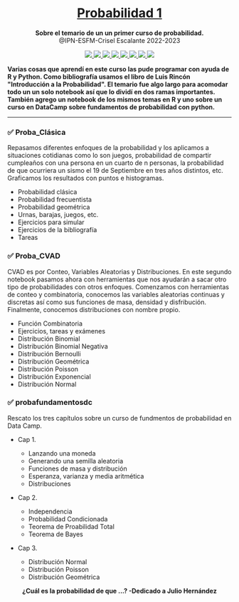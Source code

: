 <h1 align="center">
  <a href="#">
    Probabilidad 1
  </a>
</h1>

<p align="center">
  <strong>Sobre el temario de un un primer curso de probabilidad.</strong><br>
  @IPN-ESFM-Crisel Escalante 2022-2023
</p>

<p align="center">
    <a href="#">
        <img src="https://img.shields.io/badge/python-3670A0?style=for-the-badge&logo=python&logoColor=ffdd54" />
    </a>
  <a href="#">
        <img src="https://img.shields.io/badge/Matplotlib-%23ffffff.svg?style=for-the-badge&logo=Matplotlib&logoColor=black" />
    </a>
  <a href="#">
        <img src="https://img.shields.io/badge/latex-%23008080.svg?style=for-the-badge&logo=latex&logoColor=white" />
    </a>
  <a href="#">
        <img src="https://img.shields.io/badge/-Julia-9558B2?style=for-the-badge&logo=julia&logoColor=white" />
    </a>
    <a href="#">
        <img src="https://img.shields.io/badge/Datacamp-05192D?style=for-the-badge&logo=datacamp&logoColor=03E860" />
    </a>
    <a href="#">
        <img src="https://img.shields.io/badge/r-%23276DC3.svg?style=for-the-badge&logo=r&logoColor=white" />
    </a>
  <a href="#">
        <img src="https://img.shields.io/badge/numpy-%23013243.svg?style=for-the-badge&logo=numpy&logoColor=white" />
    </a>
    <a href="#">
        <img src="https://img.shields.io/badge/SciPy-%230C55A5.svg?style=for-the-badge&logo=scipy&logoColor=%white" />
    </a>
</p>


**Varias cosas que aprendí en este curso las pude programar con ayuda de R y Python. Como bibliografía usamos el libro de Luis Rincón "Introducción a la Probabilidad".  El temario fue algo largo para acomodar todo un un solo notebook así que lo dividí en dos ramas importantes. También agrego un notebook de los mismos temas en R y uno sobre un curso en DataCamp sobre fundamentos de probabilidad con python.**

---
### ✅ Proba_Clásica

Repasamos diferentes enfoques de la probabilidad y los aplicamos a situaciones cotidianas como lo son juegos, probabilidad de compartir cumpleaños con una persona en un cuarto de n personas, la probabilidad de que ocurriera un sismo el 19 de Septiembre en tres años distintos, etc. Graficamos los resultados con puntos e histogramas. 


- Probabilidad clásica
- Probabilidad frecuentista
- Probabilidad geométrica 
- Urnas, barajas, juegos, etc.
- Ejercicios para simular
- Ejercicios de la bibliografía
- Tareas


### ✅ Proba_CVAD

CVAD es por Conteo, Variables Aleatorias y Distribuciones. En este segundo notebook pasamos ahora con herramientas que nos ayudarán a sacar otro tipo de probabilidades con otros enfoques. Comenzamos con herramientas de conteo y combinatoria, conocemos las variables aleatorias continuas y discretas así como sus funciones de masa, densidad y disfribución. Finalmente, conocemos distribuciones con nombre propio. 

  - Función Combinatoria
  - Ejercicios, tareas y exámenes
  - Distribución Binomial
  - Distribución Binomial Negativa
  - Distribución Bernoulli
  - Distribución Geométrica
  - Distribución Poisson
  - Distribución Exponencial
  - Distribución Normal
  

### ✅ probafundamentosdc

Rescato los tres capítulos sobre un curso de fundmentos de probabilidad en Data Camp. 

  - Cap 1. 
    - Lanzando una moneda
    - Generando una semilla aleatoria
    - Funciones de masa y distribución
    - Esperanza, varianza y media aritmética
    - Distribuciones
    
  - Cap 2. 
    - Independencia
    - Probabilidad Condicionada
    - Teorema de Proabilidad Total
    - Teorema de Bayes

  - Cap 3. 
    - Distribución Normal
    - Distribución Poisson
    - Distribución Geométrica




<p align="center">
  <strong>¿Cuál es la probabilidad de que ...? -Dedicado a Julio Hernández</strong><br>
</p>
